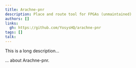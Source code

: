 ```yaml
---
title: Arachne-pnr
description: Place and route tool for FPGAs (unmaintained)
authors: []
links:
  gh: https://github.com/YosysHQ/arachne-pnr
tags: []
talk:
---
```


This is a long description...
<!--more-->
... about Arachne-pnr.
